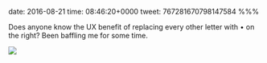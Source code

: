 date: 2016-08-21
time: 08:46:20+0000
tweet: 767281670798147584
%%%

Does anyone know the UX benefit of replacing every other letter with • on the right? Been baffling me for some time.

![](CqXui1iWgAAcVCh.jpg)

